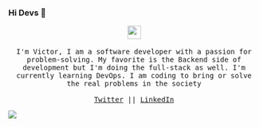 ### Hi Devs 👋

<p align="center">
  <img src="https://user-images.githubusercontent.com/5679180/79618120-0daffb80-80be-11ea-819e-d2b0fa904d07.gif" width="27px">
  <br><br>
  <samp>
I'm Victor, I am a software developer with a passion for problem-solving. My favorite is the Backend side of development but I'm doing the full-stack as well.
I'm currently learning DevOps. I am coding to bring or solve the real problems in the society
     <br><br><a href="https://twitter.com/VictoirBarh">Twitter</a> || <a href="https://www.linkedin.com/in/victor-barh/">LinkedIn</a>  
  </samp>
</p>


<!-- <img align="right" width=150px height=150px alt="side_sticker" src="https://media.giphy.com/media/TEnXkcsHrP4YedChhA/giphy.gif"/> -->

<!-- 
## Skills: -->
<!-- [![Victor's github stats](https://github-readme-stats.vercel.app/api?username=vic778&show_icons=true&theme=radical)](https://github.com/vic778/github-readme-stats) </br> [![Top Langs](https://github-readme-stats.vercel.app/api/top-langs/?username=vic778&show_icons=true&theme=radical&layout=compact)](https://github.com/vic778/github-readme-stats)

[![willianrod's wakatime stats](https://github-readme-stats.vercel.app/api/wakatime?username=@vic778)](https://github.com/anuraghazra/github-readme-stats) -->

![](https://komarev.com/ghpvc/?username=vic778&style=for-the-badge)
